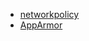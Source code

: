 - [networkpolicy](https://kubernetes.io/docs/concepts/services-networking/network-policies/)
- [AppArmor](https://kubernetes.io/docs/tutorials/security/apparmor/)
